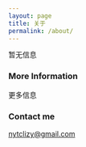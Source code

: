 ```yaml
---
layout: page
title: 关于
permalink: /about/
---
```


暂无信息

### More Information

更多信息

### Contact me

[nytclizy@gmail.com](mailto:nytclizy@gmail.com)
